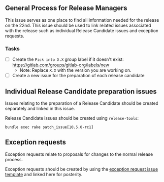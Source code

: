 ## General Process for Release Managers

This issue serves as one place to find all information needed for the
release on the 22nd. This issue should be used to link related issues
associated with the release such as individual Release Candidate issues
and exception requests.

### Tasks

- [ ] Create the `Pick into X.X` group label if it doesn't exist: https://gitlab.com/groups/gitlab-org/labels/new
  * Note: Replace `X.X` with the version you are working on.
- [ ] Create a new issue for the preparation of each release candidate

## Individual Release Candidate preparation issues

Issues relating to the preparation of a Release Candidate should be created
separately and linked in this issue.

Release Candidate issues should be created using `release-tools`:

```
bundle exec rake patch_issue[10.5.0-rc1]
```

## Exception requests

Exception requests relate to proposals for changes to the normal release process.

Exception requests should be created by using the
[exception request issue template](.gitlab/issue_templates/Exception-request.md)
and linked here for posterity.
